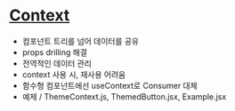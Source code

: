 # <a href="https://ko.reactjs.org/docs/context.html">Context</a>
- 컴포넌트 트리를 넘어 데이터를 공유
- props drilling 해결
- 전역적인 데이터 관리
- context 사용 시, 재사용 어려움
- 함수형 컴포넌트에선 useContext로 Consumer 대체
- 예제 / ThemeContext.js, ThemedButton.jsx, Example.jsx
